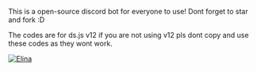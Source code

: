 
This is a open-source discord bot for everyone to use! Dont forget to star and fork :D

The codes are for ds.js v12 if you are not using v12 pls dont copy and use these codes as they wont work.

[![Elina](https://images-ext-1.discordapp.net/external/cwWJ910yqrjJyBCDl80ND0lLH3vlxIqAvBbbKLq_04A/%3Fwidth%3D1200%26height%3D393/https/media.discordapp.net/attachments/862619247897477121/862925351851130900/image0.jpg)](https://dsc.gg/elina)
